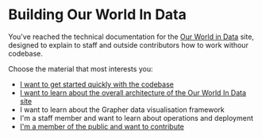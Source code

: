 # Building Our World In Data

You've reached the technical documentation for the [Our World in Data](https://ourworldindata.org) site, designed to explain to staff and outside contributors how to work withour codebase.

Choose the material that most interests you:

- [I want to get started quickly with the codebase](getting-started/index.md)
- [I want to learn about the overall architecture of the Our World In Data site](architecture/index.md)
- I want to learn about the Grapher data visualisation framework
- I'm a staff member and want to learn about operations and deployment
- [I'm a member of the public and want to contribute](contributing.md)
